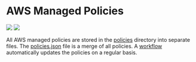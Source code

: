 # AWS Managed Policies

![](https://shields.io/date/1731307133.svg?label=last%20run)
![](https://shields.io/date/1731307133.svg?label=last%20updated)

All AWS managed policies are stored in the [policies](policies) directory into
separate files. The [policies.json](policies/policies.json) file is a merge of
all policies. A [workflow](.github/workflows/list-policies.yaml) automatically
updates the policies on a regular basis.
